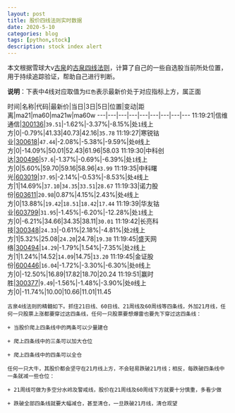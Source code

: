```yaml
---
layout: post
title: 股价四线法则实时数据
date: 2020-5-10
categories: blog
tags: [python,stock]
description: stock index alert
---
```



本文根据雪球大v[古泉](https://xueqiu.com/u/7148646888)的[古泉四线法则](https://xueqiu.com/7148646888/130498192)，计算了自己的一些自选股当前所处位置，用于持续追踪验证，帮助自己进行判断。

**说明**：下表中4线对应取值为`红色`表示最新价处于对应指标上方，属正面

时间|名称|代码|最新价|当日|3日|5日|位置|变动|距离|ma21|ma60|ma21w|ma60w
---|---|---|---|---|---|---|---|---
11:19:21|信维通信|[300136](https://xueqiu.com/S/SZ300136)|`39.51`|-1.62%|-3.37%|-8.15%|处`1`线上方|0|-0.79%|41.33|40.73|42.16|`35.78`
11:19:27|寒锐钴业|[300618](https://xueqiu.com/S/SZ300618)|`47.44`|-2.08%|-5.38%|-9.59%|处`0`线上方|0|-14.09%|50.01|52.43|61.96|58.03
11:19:30|中科创达|[300496](https://xueqiu.com/S/SZ300496)|`57.6`|-1.37%|-0.69%|-6.39%|处`1`线上方|0|5.60%|59.70|59.16|58.96|`43.99`
11:19:35|中科曙光|[603019](https://xueqiu.com/S/SH603019)|`37.95`|-2.14%|-0.53%|-8.53%|处`4`线上方|1|14.69%|`37.10`|`34.35`|`33.51`|`28.67`
11:19:33|诺力股份|[603611](https://xueqiu.com/S/SH603611)|`20.98`|0.87%|4.15%|2.43%|处`4`线上方|0|13.88%|`19.42`|`18.51`|`18.42`|`17.44`
11:19:39|华友钴业|[603799](https://xueqiu.com/S/SH603799)|`31.95`|-1.45%|-6.20%|-12.28%|处`1`线上方|0|-6.21%|34.66|34.35|38.11|`30.01`
11:19:42|长亮科技|[300348](https://xueqiu.com/S/SZ300348)|`24.33`|-0.61%|2.18%|-4.81%|处`2`线上方|1|5.32%|25.08|`24.20`|24.78|`19.38`
11:19:45|盛天网络|[300494](https://xueqiu.com/S/SZ300494)|`14.29`|-1.79%|1.54%|-7.35%|处`2`线上方|1|1.24%|14.52|`14.09`|14.75|`13.20`
11:19:45|金证股份|[600446](https://xueqiu.com/S/SH600446)|`16.04`|-1.72%|-3.30%|-6.30%|处`0`线上方|0|-12.50%|16.89|17.82|18.70|20.24
11:19:51|赢时胜|[300377](https://xueqiu.com/S/SZ300377)|`9.49`|-1.56%|-1.48%|-3.90%|处`0`线上方|0|-11.74%|10.00|10.66|11.01|11.45

```
古泉4线法则的精髓如下。抓住21日线、60日线、21周线及60周线等四条线，外加21月线，任何一只股票上涨都要穿过这四条线，任何一只股票要想爆雷也要先下穿过这四条线：

+ 当股价爬上四条线中的两条可以少量建仓

+ 爬上四条线中的三条可以加大仓位

+ 爬上四条线中的四条可以全仓

任何一只大牛，其股价都会坚守在21月线上方，不会轻易跌破21月线；相反，每跌破四条线中一条就减一些仓位：

+ 21周线可做为多空分水岭及警戒线，股价在21周线及60周线下方就要十分慎重，多看少做

+ 跌破全部四条线就要大幅减仓，甚至清仓，一旦跌破21月线，清仓观望
```